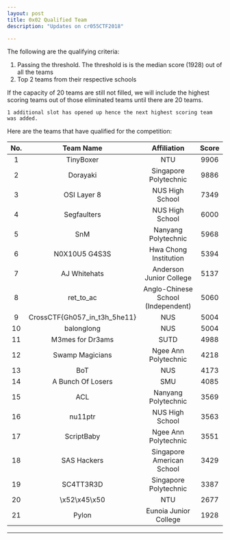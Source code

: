 ```yaml
---
layout: post
title: 0x02 Qualified Team
description: "Updates on cr055CTF2018"

---
```


The following are the qualifying criteria: 

1. Passing the threshold. The threshold is is the median score (1928) out of all the teams 
2. Top 2 teams from their respective schools 

If the capacity of 20 teams are still not filled, we will include the highest scoring teams out of those eliminated teams until there are 20 teams.

	1 additional slot has opened up hence the next highest scoring team was added.

Here are the teams that have qualified for the competition:

| No. | Team Name | Affiliation | Score|
|:----------:|:-----------:|:-------------:|:------:|
| 1 | TinyBoxer | NTU | 9906 |
| 2 | Dorayaki | Singapore Polytechnic | 9886 |
| 3 | OSI Layer 8 | NUS High School | 7349 |
| 4 | Segfaulters | NUS High School | 6000 |
| 5 | SnM | Nanyang Polytechnic | 5968 |
| 6 | N0X10U5 G4S3S | Hwa Chong Institution | 5394 |
| 7 | AJ Whitehats | Anderson Junior College | 5137 |
| 8 | ret_to_ac | Anglo-Chinese School (Independent) | 5060 |
| 9 | CrossCTF{Gh057_in_t3h_5he11} | NUS  | 5004 |
| 10 | balonglong | NUS  | 5004 |
| 11 | M3mes for Dr3ams | SUTD | 4988 |
| 12 | Swamp Magicians | Ngee Ann Polytechnic | 4218 |
| 13 | BoT | NUS  | 4173 |
| 14 | A Bunch Of Losers | SMU | 4085 |
| 15 | ACL | Nanyang Polytechnic | 3569 |
| 16 | nu11ptr | NUS High School | 3563 |
| 17 | ScriptBaby | Ngee Ann Polytechnic | 3551 |
| 18 | SAS Hackers | Singapore American School | 3429 |
| 19 | SC4TT3R3D | Singapore Polytechnic | 3387 |
| 20 | \x52\x45\x50 | NTU | 2677 |
| 21 | Pylon | Eunoia Junior College | 1928 |


---
